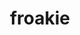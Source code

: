 ---
id: 656
title: froakie
types: [water]
image: https://raw.githubusercontent.com/PokeAPI/sprites/master/sprites/pokemon/656.png
---